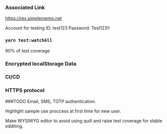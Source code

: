 ### Associated Link
https://rex.simplememo.net

Account for testing
ID: test123
Password: Test123!!


### `yarn test:watchAll`
90% of test coverage

### Encrypted localStorage Data

### CI/CD

### HTTPS protocol

###TODO
Email, SMS, TOTP authentication.

Highlight sample use proccess at first time for new user.

Make WYSIWYG editor to avoid using quill and raise test coverage for stable edditing.

